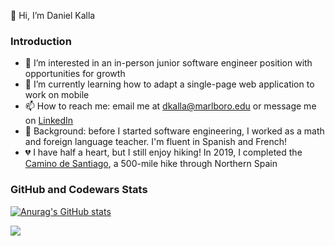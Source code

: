 👋 Hi, I’m Daniel Kalla

### Introduction

- 👀 I’m interested in an in-person junior software engineer position with opportunities for growth
- 🌱 I’m currently learning how to adapt a single-page web application to work on mobile
- 📫 How to reach me: email me at dkalla@marlboro.edu or message me on [LinkedIn](linkedin.com/in/daniel-kalla-496aa7234/)
- 🍎 Background: before I started software engineering, I worked as a math and foreign language teacher.  I'm fluent in Spanish and French!
- 💔 I have half a heart, but I still enjoy hiking!  In 2019, I completed the [Camino de Santiago](https://www.responsiblevacation.com/ImagesClient/dtg-nc9430-caminoDeSantiago-FrenchWay-route-map.jpg), a 500-mile hike through Northern Spain
<!-- - 💞️ I’m looking to collaborate on ... -->



### GitHub and Codewars Stats

[![Anurag's GitHub stats](https://github-readme-stats.vercel.app/api?username=dtkalla)](https://github.com/anuraghazra/github-readme-stats)

![](https://www.codewars.com/users/dkalla/badges/large)



<!---
dtkalla/dtkalla is a ✨ special ✨ repository because its `README.md` (this file) appears on your GitHub profile.
You can click the Preview link to take a look at your changes.
--->
